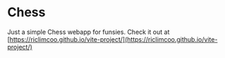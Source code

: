 # Chess

Just a simple Chess webapp for funsies. Check it out at [https://riclimcoo.github.io/vite-project/](https://riclimcoo.github.io/vite-project/)
